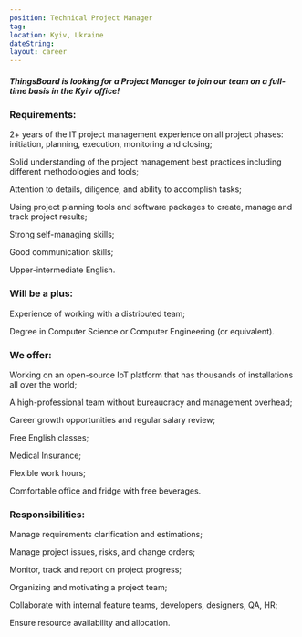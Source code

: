 ```yaml
---
position: Technical Project Manager
tag: 
location: Kyiv, Ukraine
dateString: 
layout: career
---
```

##### ThingsBoard is looking for a Project Manager to join our team on a full-time basis in the Kyiv office!

### Requirements:
2+ years of the IT project management experience on all project phases: initiation, planning, execution, monitoring and closing;

Solid understanding of the project management best practices including different methodologies and tools;

Attention to details, diligence, and ability to accomplish tasks;

Using project planning tools and software packages to create, manage and track project results;

Strong self-managing skills;

Good communication skills;

Upper-intermediate English.

### Will be a plus:
Experience of working with a distributed team;

Degree in Computer Science or Computer Engineering (or equivalent).

### We offer:
Working on an open-source IoT platform that has thousands of installations all over the world;

A high-professional team without bureaucracy and management overhead;

Career growth opportunities and regular salary review;

Free English classes;

Medical Insurance;

Flexible work hours;

Comfortable office and fridge with free beverages.

### Responsibilities:
Manage requirements clarification and estimations;

Manage project issues, risks, and change orders;

Monitor, track and report on project progress;

Organizing and motivating a project team;

Collaborate with internal feature teams, developers, designers, QA, HR;

Ensure resource availability and allocation.